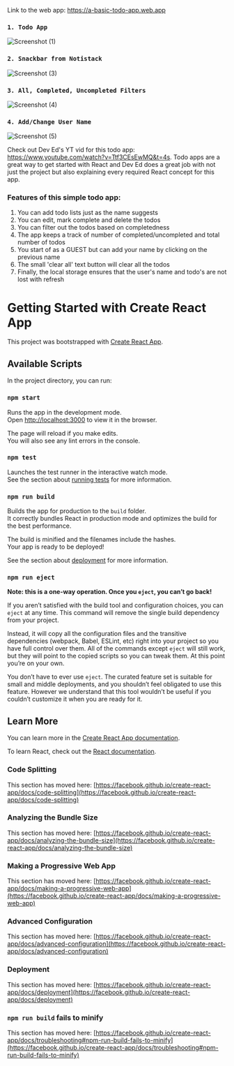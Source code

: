 Link to the web app: https://a-basic-todo-app.web.app

### `1. Todo App`
![Screenshot (1)](https://user-images.githubusercontent.com/85679479/123524662-7692fa80-d6e9-11eb-9fa9-e0444ea7331d.png)

### `2. Snackbar from Notistack`
![Screenshot (3)](https://user-images.githubusercontent.com/85679479/123524222-5e6dac00-d6e6-11eb-9805-72d270b07fca.png)

### `3. All, Completed, Uncompleted Filters`
![Screenshot (4)](https://user-images.githubusercontent.com/85679479/123524223-5f9ed900-d6e6-11eb-904e-27c1ad753ac2.png)

### `4. Add/Change User Name`
![Screenshot (5)](https://user-images.githubusercontent.com/85679479/123524224-60376f80-d6e6-11eb-82c4-d47dcffb7539.png)


Check out Dev Ed's YT vid for this todo app: https://www.youtube.com/watch?v=Ttf3CEsEwMQ&t=4s. Todo apps are a great way to get started with React and Dev Ed does a great job with not just the project but also explaining every required React concept for this app.

### Features of this simple todo app:
1. You can add todo lists just as the name suggests
2. You can edit, mark complete and delete the todos
3. You can filter out the todos based on completedness
4. The app keeps a track of number of completed/uncompleted and total number of todos
5. You start of as a GUEST but can add your name by clicking on the previous name
6. The small 'clear all' text button will clear all the todos
7. Finally, the local storage ensures that the user's name and todo's are not lost with refresh


# Getting Started with Create React App

This project was bootstrapped with [Create React App](https://github.com/facebook/create-react-app).

## Available Scripts

In the project directory, you can run:

### `npm start`

Runs the app in the development mode.\
Open [http://localhost:3000](http://localhost:3000) to view it in the browser.

The page will reload if you make edits.\
You will also see any lint errors in the console.

### `npm test`

Launches the test runner in the interactive watch mode.\
See the section about [running tests](https://facebook.github.io/create-react-app/docs/running-tests) for more information.

### `npm run build`

Builds the app for production to the `build` folder.\
It correctly bundles React in production mode and optimizes the build for the best performance.

The build is minified and the filenames include the hashes.\
Your app is ready to be deployed!

See the section about [deployment](https://facebook.github.io/create-react-app/docs/deployment) for more information.

### `npm run eject`

**Note: this is a one-way operation. Once you `eject`, you can’t go back!**

If you aren’t satisfied with the build tool and configuration choices, you can `eject` at any time. This command will remove the single build dependency from your project.

Instead, it will copy all the configuration files and the transitive dependencies (webpack, Babel, ESLint, etc) right into your project so you have full control over them. All of the commands except `eject` will still work, but they will point to the copied scripts so you can tweak them. At this point you’re on your own.

You don’t have to ever use `eject`. The curated feature set is suitable for small and middle deployments, and you shouldn’t feel obligated to use this feature. However we understand that this tool wouldn’t be useful if you couldn’t customize it when you are ready for it.

## Learn More

You can learn more in the [Create React App documentation](https://facebook.github.io/create-react-app/docs/getting-started).

To learn React, check out the [React documentation](https://reactjs.org/).

### Code Splitting

This section has moved here: [https://facebook.github.io/create-react-app/docs/code-splitting](https://facebook.github.io/create-react-app/docs/code-splitting)

### Analyzing the Bundle Size

This section has moved here: [https://facebook.github.io/create-react-app/docs/analyzing-the-bundle-size](https://facebook.github.io/create-react-app/docs/analyzing-the-bundle-size)

### Making a Progressive Web App

This section has moved here: [https://facebook.github.io/create-react-app/docs/making-a-progressive-web-app](https://facebook.github.io/create-react-app/docs/making-a-progressive-web-app)

### Advanced Configuration

This section has moved here: [https://facebook.github.io/create-react-app/docs/advanced-configuration](https://facebook.github.io/create-react-app/docs/advanced-configuration)

### Deployment

This section has moved here: [https://facebook.github.io/create-react-app/docs/deployment](https://facebook.github.io/create-react-app/docs/deployment)

### `npm run build` fails to minify

This section has moved here: [https://facebook.github.io/create-react-app/docs/troubleshooting#npm-run-build-fails-to-minify](https://facebook.github.io/create-react-app/docs/troubleshooting#npm-run-build-fails-to-minify)
